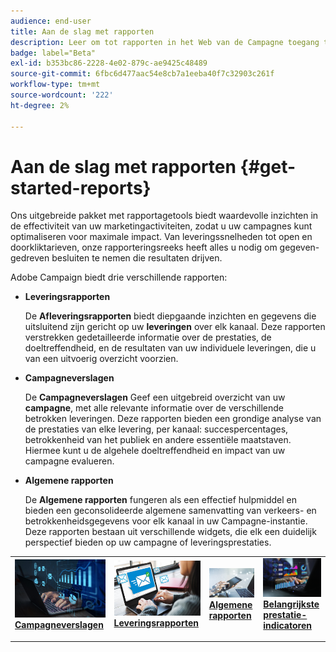 ```yaml
---
audience: end-user
title: Aan de slag met rapporten
description: Leer om tot rapporten in het Web van de Campagne toegang te hebben en te leiden
badge: label="Beta"
exl-id: b353bc86-2228-4e02-879c-ae9425c48489
source-git-commit: 6fbc6d477aac54e8cb7a1eeba40f7c32903c261f
workflow-type: tm+mt
source-wordcount: '222'
ht-degree: 2%

---
```



# Aan de slag met rapporten {#get-started-reports}

Ons uitgebreide pakket met rapportagetools biedt waardevolle inzichten in de effectiviteit van uw marketingactiviteiten, zodat u uw campagnes kunt optimaliseren voor maximale impact. Van leveringssnelheden tot open en doorkliktarieven, onze rapporteringsreeks heeft alles u nodig om gegeven-gedreven besluiten te nemen die resultaten drijven. &#x200B;

Adobe Campaign biedt drie verschillende rapporten:

* **Leveringsrapporten**

  De **Afleveringsrapporten** biedt diepgaande inzichten en gegevens die uitsluitend zijn gericht op uw **leveringen** over elk kanaal. Deze rapporten verstrekken gedetailleerde informatie over de prestaties, de doeltreffendheid, en de resultaten van uw individuele leveringen, die u van een uitvoerig overzicht voorzien.


* **Campagneverslagen**

  De **Campagneverslagen** Geef een uitgebreid overzicht van uw **campagne**, met alle relevante informatie over de verschillende betrokken leveringen. Deze rapporten bieden een grondige analyse van de prestaties van elke levering, per kanaal: succespercentages, betrokkenheid van het publiek en andere essentiële maatstaven. Hiermee kunt u de algehele doeltreffendheid en impact van uw campagne evalueren.


* **Algemene rapporten**

  De **Algemene rapporten** fungeren als een effectief hulpmiddel en bieden een geconsolideerde algemene samenvatting van verkeers- en betrokkenheidsgegevens voor elk kanaal in uw Campagne-instantie. Deze rapporten bestaan uit verschillende widgets, die elk een duidelijk perspectief bieden op uw campagne of leveringsprestaties.

<table style="table-layout:fixed"><tr style="border: 0;">
<td>
<a href="campaign-reports.md">
<img alt="Validatie" src="assets/do-not-localize/campaign_report.jpeg">
</a>
<div>
<a href="campaign-reports.md"><strong>Campagneverslagen</strong></a>
</div>
<p>
</td>
<td>
<a href="delivery-reports.md">
<img alt="Lood" src="assets/do-not-localize/email_report.jpeg">
</a>
<div><a href="delivery-reports.md"><strong>Leveringsrapporten</strong>
</div>
<p>
</td>
<td>
<a href="global-reports.md">
<img alt="Onfrequent" src="assets/do-not-localize/push_report.jpeg">
</a>
<div>
<a href="global-reports.md"><strong> Algemene rapporten<strong></strong></a>
</div>
<p></td>
<td>
<a href="kpis.md">
<img alt="Validatie" src="assets/do-not-localize/kpis.jpeg">
</a>
<div>
<a href="kpis.md"><strong>Belangrijkste prestatie-indicatoren</strong></a>
</div>
<p>
</td>
</tr></table>
